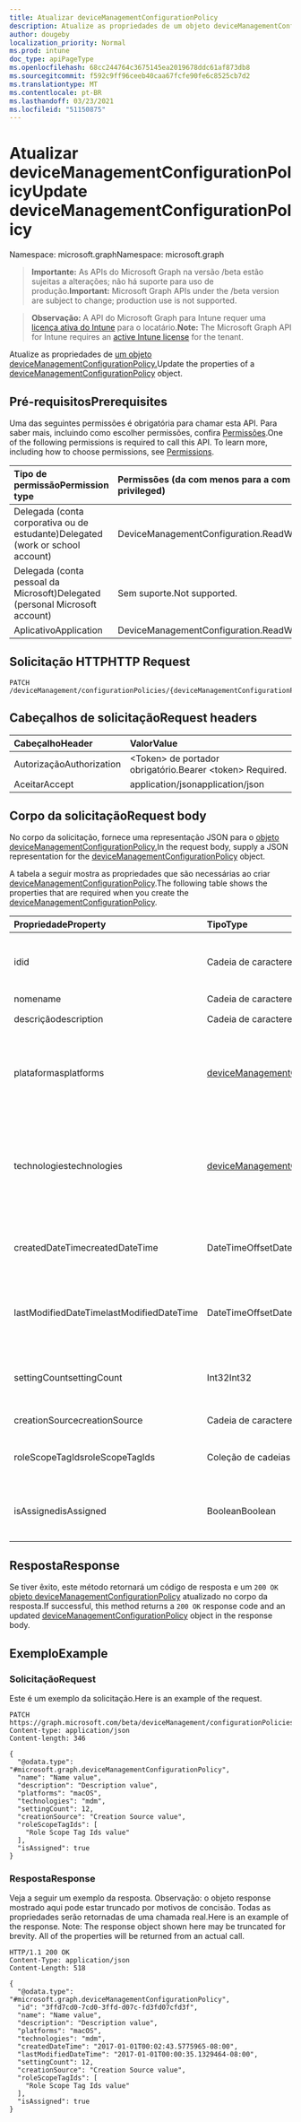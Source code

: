 ```yaml
---
title: Atualizar deviceManagementConfigurationPolicy
description: Atualize as propriedades de um objeto deviceManagementConfigurationPolicy.
author: dougeby
localization_priority: Normal
ms.prod: intune
doc_type: apiPageType
ms.openlocfilehash: 68cc244764c3675145ea2019678ddc61af873db8
ms.sourcegitcommit: f592c9ff96ceeb40caa67fcfe90fe6c8525cb7d2
ms.translationtype: MT
ms.contentlocale: pt-BR
ms.lasthandoff: 03/23/2021
ms.locfileid: "51150875"
---
```

# <a name="update-devicemanagementconfigurationpolicy"></a><span data-ttu-id="12093-103">Atualizar deviceManagementConfigurationPolicy</span><span class="sxs-lookup"><span data-stu-id="12093-103">Update deviceManagementConfigurationPolicy</span></span>

<span data-ttu-id="12093-104">Namespace: microsoft.graph</span><span class="sxs-lookup"><span data-stu-id="12093-104">Namespace: microsoft.graph</span></span>

> <span data-ttu-id="12093-105">**Importante:** As APIs do Microsoft Graph na versão /beta estão sujeitas a alterações; não há suporte para uso de produção.</span><span class="sxs-lookup"><span data-stu-id="12093-105">**Important:** Microsoft Graph APIs under the /beta version are subject to change; production use is not supported.</span></span>

> <span data-ttu-id="12093-106">**Observação:** A API do Microsoft Graph para Intune requer uma [licença ativa do Intune](https://go.microsoft.com/fwlink/?linkid=839381) para o locatário.</span><span class="sxs-lookup"><span data-stu-id="12093-106">**Note:** The Microsoft Graph API for Intune requires an [active Intune license](https://go.microsoft.com/fwlink/?linkid=839381) for the tenant.</span></span>

<span data-ttu-id="12093-107">Atualize as propriedades de [um objeto deviceManagementConfigurationPolicy.](../resources/intune-deviceconfigv2-devicemanagementconfigurationpolicy.md)</span><span class="sxs-lookup"><span data-stu-id="12093-107">Update the properties of a [deviceManagementConfigurationPolicy](../resources/intune-deviceconfigv2-devicemanagementconfigurationpolicy.md) object.</span></span>

## <a name="prerequisites"></a><span data-ttu-id="12093-108">Pré-requisitos</span><span class="sxs-lookup"><span data-stu-id="12093-108">Prerequisites</span></span>
<span data-ttu-id="12093-p101">Uma das seguintes permissões é obrigatória para chamar esta API. Para saber mais, incluindo como escolher permissões, confira [Permissões](/graph/permissions-reference).</span><span class="sxs-lookup"><span data-stu-id="12093-p101">One of the following permissions is required to call this API. To learn more, including how to choose permissions, see [Permissions](/graph/permissions-reference).</span></span>

|<span data-ttu-id="12093-111">Tipo de permissão</span><span class="sxs-lookup"><span data-stu-id="12093-111">Permission type</span></span>|<span data-ttu-id="12093-112">Permissões (da com menos para a com mais privilégios)</span><span class="sxs-lookup"><span data-stu-id="12093-112">Permissions (from least to most privileged)</span></span>|
|:---|:---|
|<span data-ttu-id="12093-113">Delegada (conta corporativa ou de estudante)</span><span class="sxs-lookup"><span data-stu-id="12093-113">Delegated (work or school account)</span></span>|<span data-ttu-id="12093-114">DeviceManagementConfiguration.ReadWrite.All</span><span class="sxs-lookup"><span data-stu-id="12093-114">DeviceManagementConfiguration.ReadWrite.All</span></span>|
|<span data-ttu-id="12093-115">Delegada (conta pessoal da Microsoft)</span><span class="sxs-lookup"><span data-stu-id="12093-115">Delegated (personal Microsoft account)</span></span>|<span data-ttu-id="12093-116">Sem suporte.</span><span class="sxs-lookup"><span data-stu-id="12093-116">Not supported.</span></span>|
|<span data-ttu-id="12093-117">Aplicativo</span><span class="sxs-lookup"><span data-stu-id="12093-117">Application</span></span>|<span data-ttu-id="12093-118">DeviceManagementConfiguration.ReadWrite.All</span><span class="sxs-lookup"><span data-stu-id="12093-118">DeviceManagementConfiguration.ReadWrite.All</span></span>|

## <a name="http-request"></a><span data-ttu-id="12093-119">Solicitação HTTP</span><span class="sxs-lookup"><span data-stu-id="12093-119">HTTP Request</span></span>
<!-- {
  "blockType": "ignored"
}
-->
``` http
PATCH /deviceManagement/configurationPolicies/{deviceManagementConfigurationPolicyId}
```

## <a name="request-headers"></a><span data-ttu-id="12093-120">Cabeçalhos de solicitação</span><span class="sxs-lookup"><span data-stu-id="12093-120">Request headers</span></span>
|<span data-ttu-id="12093-121">Cabeçalho</span><span class="sxs-lookup"><span data-stu-id="12093-121">Header</span></span>|<span data-ttu-id="12093-122">Valor</span><span class="sxs-lookup"><span data-stu-id="12093-122">Value</span></span>|
|:---|:---|
|<span data-ttu-id="12093-123">Autorização</span><span class="sxs-lookup"><span data-stu-id="12093-123">Authorization</span></span>|<span data-ttu-id="12093-124">&lt;Token&gt; de portador obrigatório.</span><span class="sxs-lookup"><span data-stu-id="12093-124">Bearer &lt;token&gt; Required.</span></span>|
|<span data-ttu-id="12093-125">Aceitar</span><span class="sxs-lookup"><span data-stu-id="12093-125">Accept</span></span>|<span data-ttu-id="12093-126">application/json</span><span class="sxs-lookup"><span data-stu-id="12093-126">application/json</span></span>|

## <a name="request-body"></a><span data-ttu-id="12093-127">Corpo da solicitação</span><span class="sxs-lookup"><span data-stu-id="12093-127">Request body</span></span>
<span data-ttu-id="12093-128">No corpo da solicitação, fornece uma representação JSON para o [objeto deviceManagementConfigurationPolicy.](../resources/intune-deviceconfigv2-devicemanagementconfigurationpolicy.md)</span><span class="sxs-lookup"><span data-stu-id="12093-128">In the request body, supply a JSON representation for the [deviceManagementConfigurationPolicy](../resources/intune-deviceconfigv2-devicemanagementconfigurationpolicy.md) object.</span></span>

<span data-ttu-id="12093-129">A tabela a seguir mostra as propriedades que são necessárias ao criar [deviceManagementConfigurationPolicy](../resources/intune-deviceconfigv2-devicemanagementconfigurationpolicy.md).</span><span class="sxs-lookup"><span data-stu-id="12093-129">The following table shows the properties that are required when you create the [deviceManagementConfigurationPolicy](../resources/intune-deviceconfigv2-devicemanagementconfigurationpolicy.md).</span></span>

|<span data-ttu-id="12093-130">Propriedade</span><span class="sxs-lookup"><span data-stu-id="12093-130">Property</span></span>|<span data-ttu-id="12093-131">Tipo</span><span class="sxs-lookup"><span data-stu-id="12093-131">Type</span></span>|<span data-ttu-id="12093-132">Descrição</span><span class="sxs-lookup"><span data-stu-id="12093-132">Description</span></span>|
|:---|:---|:---|
|<span data-ttu-id="12093-133">id</span><span class="sxs-lookup"><span data-stu-id="12093-133">id</span></span>|<span data-ttu-id="12093-134">Cadeia de caracteres</span><span class="sxs-lookup"><span data-stu-id="12093-134">String</span></span>|<span data-ttu-id="12093-135">Chave do documento de política.</span><span class="sxs-lookup"><span data-stu-id="12093-135">Key of the policy document.</span></span> <span data-ttu-id="12093-136">Gerado automaticamente.</span><span class="sxs-lookup"><span data-stu-id="12093-136">Automatically generated.</span></span>|
|<span data-ttu-id="12093-137">nome</span><span class="sxs-lookup"><span data-stu-id="12093-137">name</span></span>|<span data-ttu-id="12093-138">Cadeia de caracteres</span><span class="sxs-lookup"><span data-stu-id="12093-138">String</span></span>|<span data-ttu-id="12093-139">Nome da política</span><span class="sxs-lookup"><span data-stu-id="12093-139">Policy name</span></span>|
|<span data-ttu-id="12093-140">descrição</span><span class="sxs-lookup"><span data-stu-id="12093-140">description</span></span>|<span data-ttu-id="12093-141">Cadeia de caracteres</span><span class="sxs-lookup"><span data-stu-id="12093-141">String</span></span>|<span data-ttu-id="12093-142">Descrição da política</span><span class="sxs-lookup"><span data-stu-id="12093-142">Policy description</span></span>|
|<span data-ttu-id="12093-143">plataformas</span><span class="sxs-lookup"><span data-stu-id="12093-143">platforms</span></span>|[<span data-ttu-id="12093-144">deviceManagementConfigurationPlatforms</span><span class="sxs-lookup"><span data-stu-id="12093-144">deviceManagementConfigurationPlatforms</span></span>](../resources/intune-deviceconfigv2-devicemanagementconfigurationplatforms.md)|<span data-ttu-id="12093-145">Plataformas para essa política.</span><span class="sxs-lookup"><span data-stu-id="12093-145">Platforms for this policy.</span></span> <span data-ttu-id="12093-146">Os valores possíveis são: `none`, `macOS`, `windows10X`, `windows10`.</span><span class="sxs-lookup"><span data-stu-id="12093-146">Possible values are: `none`, `macOS`, `windows10X`, `windows10`.</span></span>|
|<span data-ttu-id="12093-147">technologies</span><span class="sxs-lookup"><span data-stu-id="12093-147">technologies</span></span>|[<span data-ttu-id="12093-148">deviceManagementConfigurationTechnologies</span><span class="sxs-lookup"><span data-stu-id="12093-148">deviceManagementConfigurationTechnologies</span></span>](../resources/intune-deviceconfigv2-devicemanagementconfigurationtechnologies.md)|<span data-ttu-id="12093-149">Tecnologias para essa política.</span><span class="sxs-lookup"><span data-stu-id="12093-149">Technologies for this policy.</span></span> <span data-ttu-id="12093-150">Os valores possíveis são: `none`, `mdm`, `windows10XManagement`, `configManager`.</span><span class="sxs-lookup"><span data-stu-id="12093-150">Possible values are: `none`, `mdm`, `windows10XManagement`, `configManager`.</span></span>|
|<span data-ttu-id="12093-151">createdDateTime</span><span class="sxs-lookup"><span data-stu-id="12093-151">createdDateTime</span></span>|<span data-ttu-id="12093-152">DateTimeOffset</span><span class="sxs-lookup"><span data-stu-id="12093-152">DateTimeOffset</span></span>|<span data-ttu-id="12093-153">Data e hora de criação de política.</span><span class="sxs-lookup"><span data-stu-id="12093-153">Policy creation date and time.</span></span> <span data-ttu-id="12093-154">Essa propriedade é somente leitura.</span><span class="sxs-lookup"><span data-stu-id="12093-154">This property is read-only.</span></span>|
|<span data-ttu-id="12093-155">lastModifiedDateTime</span><span class="sxs-lookup"><span data-stu-id="12093-155">lastModifiedDateTime</span></span>|<span data-ttu-id="12093-156">DateTimeOffset</span><span class="sxs-lookup"><span data-stu-id="12093-156">DateTimeOffset</span></span>|<span data-ttu-id="12093-157">Data e hora da última modificação da política.</span><span class="sxs-lookup"><span data-stu-id="12093-157">Policy last modification date and time.</span></span> <span data-ttu-id="12093-158">Essa propriedade é somente leitura.</span><span class="sxs-lookup"><span data-stu-id="12093-158">This property is read-only.</span></span>|
|<span data-ttu-id="12093-159">settingCount</span><span class="sxs-lookup"><span data-stu-id="12093-159">settingCount</span></span>|<span data-ttu-id="12093-160">Int32</span><span class="sxs-lookup"><span data-stu-id="12093-160">Int32</span></span>|<span data-ttu-id="12093-161">Número de configurações.</span><span class="sxs-lookup"><span data-stu-id="12093-161">Number of settings.</span></span> <span data-ttu-id="12093-162">Essa propriedade é somente leitura.</span><span class="sxs-lookup"><span data-stu-id="12093-162">This property is read-only.</span></span>|
|<span data-ttu-id="12093-163">creationSource</span><span class="sxs-lookup"><span data-stu-id="12093-163">creationSource</span></span>|<span data-ttu-id="12093-164">Cadeia de caracteres</span><span class="sxs-lookup"><span data-stu-id="12093-164">String</span></span>|<span data-ttu-id="12093-165">Fonte de criação de política</span><span class="sxs-lookup"><span data-stu-id="12093-165">Policy creation source</span></span>|
|<span data-ttu-id="12093-166">roleScopeTagIds</span><span class="sxs-lookup"><span data-stu-id="12093-166">roleScopeTagIds</span></span>|<span data-ttu-id="12093-167">Coleção de cadeias de caracteres</span><span class="sxs-lookup"><span data-stu-id="12093-167">String collection</span></span>|<span data-ttu-id="12093-168">Lista de marcas de escopo para esta instância entity.</span><span class="sxs-lookup"><span data-stu-id="12093-168">List of Scope Tags for this Entity instance.</span></span>|
|<span data-ttu-id="12093-169">isAssigned</span><span class="sxs-lookup"><span data-stu-id="12093-169">isAssigned</span></span>|<span data-ttu-id="12093-170">Boolean</span><span class="sxs-lookup"><span data-stu-id="12093-170">Boolean</span></span>|<span data-ttu-id="12093-171">Status da atribuição de política.</span><span class="sxs-lookup"><span data-stu-id="12093-171">Policy assignment status.</span></span> <span data-ttu-id="12093-172">Essa propriedade é somente leitura.</span><span class="sxs-lookup"><span data-stu-id="12093-172">This property is read-only.</span></span>|



## <a name="response"></a><span data-ttu-id="12093-173">Resposta</span><span class="sxs-lookup"><span data-stu-id="12093-173">Response</span></span>
<span data-ttu-id="12093-174">Se tiver êxito, este método retornará um código de resposta e um `200 OK` [objeto deviceManagementConfigurationPolicy](../resources/intune-deviceconfigv2-devicemanagementconfigurationpolicy.md) atualizado no corpo da resposta.</span><span class="sxs-lookup"><span data-stu-id="12093-174">If successful, this method returns a `200 OK` response code and an updated [deviceManagementConfigurationPolicy](../resources/intune-deviceconfigv2-devicemanagementconfigurationpolicy.md) object in the response body.</span></span>

## <a name="example"></a><span data-ttu-id="12093-175">Exemplo</span><span class="sxs-lookup"><span data-stu-id="12093-175">Example</span></span>

### <a name="request"></a><span data-ttu-id="12093-176">Solicitação</span><span class="sxs-lookup"><span data-stu-id="12093-176">Request</span></span>
<span data-ttu-id="12093-177">Este é um exemplo da solicitação.</span><span class="sxs-lookup"><span data-stu-id="12093-177">Here is an example of the request.</span></span>
``` http
PATCH https://graph.microsoft.com/beta/deviceManagement/configurationPolicies/{deviceManagementConfigurationPolicyId}
Content-type: application/json
Content-length: 346

{
  "@odata.type": "#microsoft.graph.deviceManagementConfigurationPolicy",
  "name": "Name value",
  "description": "Description value",
  "platforms": "macOS",
  "technologies": "mdm",
  "settingCount": 12,
  "creationSource": "Creation Source value",
  "roleScopeTagIds": [
    "Role Scope Tag Ids value"
  ],
  "isAssigned": true
}
```

### <a name="response"></a><span data-ttu-id="12093-178">Resposta</span><span class="sxs-lookup"><span data-stu-id="12093-178">Response</span></span>
<span data-ttu-id="12093-p109">Veja a seguir um exemplo da resposta. Observação: o objeto response mostrado aqui pode estar truncado por motivos de concisão. Todas as propriedades serão retornadas de uma chamada real.</span><span class="sxs-lookup"><span data-stu-id="12093-p109">Here is an example of the response. Note: The response object shown here may be truncated for brevity. All of the properties will be returned from an actual call.</span></span>
``` http
HTTP/1.1 200 OK
Content-Type: application/json
Content-Length: 518

{
  "@odata.type": "#microsoft.graph.deviceManagementConfigurationPolicy",
  "id": "3ffd7cd0-7cd0-3ffd-d07c-fd3fd07cfd3f",
  "name": "Name value",
  "description": "Description value",
  "platforms": "macOS",
  "technologies": "mdm",
  "createdDateTime": "2017-01-01T00:02:43.5775965-08:00",
  "lastModifiedDateTime": "2017-01-01T00:00:35.1329464-08:00",
  "settingCount": 12,
  "creationSource": "Creation Source value",
  "roleScopeTagIds": [
    "Role Scope Tag Ids value"
  ],
  "isAssigned": true
}
```




